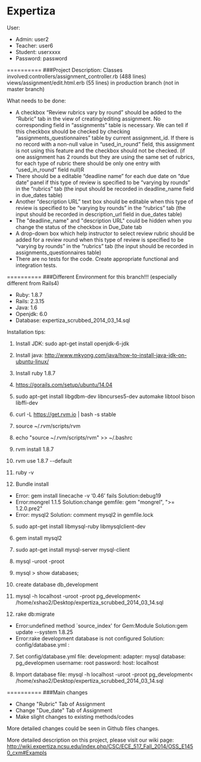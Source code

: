 Expertiza
=========

User:
* Admin: user2
* Teacher: user6
* Student: userxxxx
* Password: password



==========
###Project Description:
Classes involved:controllers/assignment_controller.rb (488 lines)
views/assignment/edit.html.erb (55 lines) in production branch (not in master branch)

What needs to be done:
* A checkbox “Review rubrics vary by round” should be added to the “Rubric” tab in the view of creating/editing assignment. No corresponding field in “assignments” table is necessary. We can tell if this checkbox should be checked by checking “assignments_questionnaires” table by current assignment_id. If there is no record with a non-null value in “used_in_round” field, this assignment is not using this feature and the checkbox should not be checked. (if one assignment has 2 rounds but they are using the same set of rubrics, for each type of rubric there should be only one entry with “used_in_round” field null)R
* There should be a editable “deadline name” for each due date on “due date” panel if this type of review is specified to be “varying by rounds” in the “rubrics” tab (the input should be recorded in deadline_name field in due_dates table)
* Another “description URL” text box should be editable when this type of review is specified to be “varying by rounds” in the “rubrics” tab (the input should be recorded in description_url field in due_dates table)
* The "deadline_name" and "description URL" could be hidden when you change the status of the checkbox in Due_Date tab
* A drop-down box which help instructor to select review rubric should be added for a review round when this type of review is specified to be “varying by rounds” in the “rubrics” tab (the input should be recorded in assignments_questionnaires table)
* There are no tests for the code. Create appropriate functional and integration tests.

==========
###Different Environment for this branch!!! (especially different from Rails4)

* Ruby: 1.8.7
* Rails: 2.3.15
* Java: 1.6
* Openjdk: 6.0
* Database: expertiza_scrubbed_2014_03_14.sql

Installation tips:
1. Install JDK: 
    sudo apt-get install openjdk-6-jdk

2. Install java: 
http://www.mkyong.com/java/how-to-install-java-jdk-on-ubuntu-linux/

3. Install ruby 1.8.7
  1. https://gorails.com/setup/ubuntu/14.04
  2. sudo apt-get install libgdbm-dev libncurses5-dev automake libtool bison libffi-dev
  3. curl -L https://get.rvm.io | bash -s stable
  4. source ~/.rvm/scripts/rvm
  5. echo "source ~/.rvm/scripts/rvm" >> ~/.bashrc
  6. rvm install 1.8.7
  7. rvm use 1.8.7 --default
  8. ruby -v


4. Bundle install
  *  Error: gem install linecache -v ‘0.46’ fails
  Solution:debug19
  *  Error:mongrel 1.1.5
  Solution:change gemfile: gem "mongrel", ">= 1.2.0.pre2"
  *  Error: mysql2
  Solution: comment mysql2 in gemfile.lock

5. sudo apt-get install libmysql-ruby libmysqlclient-dev

6. gem install mysql2
  1. sudo apt-get install mysql-server mysql-client 
  2. mysql -uroot -proot
  3. mysql > show databases;
  4. create database db_development
  5. mysql -h localhost -uroot -proot pg_development< /home/xshao2/Desktop/expertiza_scrubbed_2014_03_14.sql

6. rake db:migrate
 * Error:undefined method `source_index' for Gem:Module
  Solution:gem update --system 1.8.25
 * Error:rake development database is not configured
  Solution: config/database.yml :

7. Set config/database.yml file:
  development:
  adapter: mysql
  database: pg_developmen
  username: root
  password:
  host: localhost

8. Import database file:
  mysql -h localhost -uroot -proot pg_development< /home/xshao2/Desktop/expertiza_scrubbed_2014_03_14.sql

==========
###Main changes
* Change "Rubric" Tab of Assignment
* Change "Due_date" Tab of Assignment
* Make slight changes to existing methods/codes

More detailed changes could be seen in Github files changes.

More detailed description on this project, please visit our wiki page: http://wiki.expertiza.ncsu.edu/index.php/CSC/ECE_517_Fall_2014/OSS_E1450_cxm#Exampls
